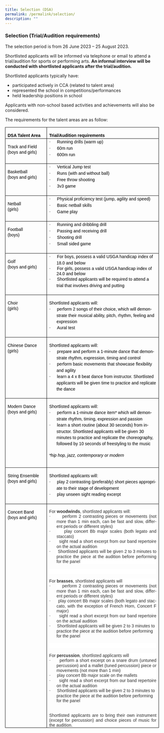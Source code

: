 ```yaml
---
title: Selection (DSA)
permalink: /permalink/selection/
description: ""
---
```

### **Selection (Trial/Audition requirements)**

The selection period is from 26 June 2023 – 25 August 2023. 

Shortlisted applicants will be informed via telephone or email to attend a trial/audition for sports or performing arts. **An informal interview will be conducted with shortlisted applicants after the trial/audition.** 

Shortlisted applicants typically have:  
* participated actively in CCA (related to talent area) 
* represented the school in competitions/performances
* held leadership positions in school 

Applicants with non-school based activities and achievements will also be considered.  

The requirements for the talent areas are as follow:

<table class="MsoTableGrid" border="1" cellspacing="0" cellpadding="0" style="border-collapse:collapse;border:none;mso-border-alt:solid windowtext .5pt;
 mso-yfti-tbllook:1184;mso-padding-alt:0in 5.4pt 0in 5.4pt"><tbody><tr style="mso-yfti-irow:0;mso-yfti-firstrow:yes"><td width="144" valign="top" style="width:100pt;border:solid windowtext 1.0pt;
  mso-border-alt:solid windowtext .5pt;padding:0in 5.4pt 0in 5.4pt"><p class="MsoNormal" style="margin-bottom:0in;margin-bottom:.0001pt;line-height:
  15.0pt"><b><span lang="EN-SG" style="font-size:10.5pt;font-family:&quot;Arial&quot;,sans-serif;
  mso-fareast-font-family:&quot;Times New Roman&quot;;color:black;mso-bidi-language:TA">DSA Talent Area</span></b></p></td><td width="457" valign="top" style="width:343.05pt;border:solid windowtext 1.0pt;
  border-left:none;mso-border-left-alt:solid windowtext .5pt;mso-border-alt:
  solid windowtext .5pt;padding:0in 5.4pt 0in 5.4pt"><p class="MsoNormal" style="margin-bottom:0in;margin-bottom:.0001pt;line-height:
  15.0pt"><b><span lang="EN-SG" style="font-size:10.5pt;font-family:&quot;Arial&quot;,sans-serif;
  mso-fareast-font-family:&quot;Times New Roman&quot;;color:black;mso-bidi-language:TA">Trial/Audition requirements <span style="mso-spacerun:yes">&nbsp;</span></span></b></p></td></tr><tr style="mso-yfti-irow:1;height:61.6pt"><td width="144" valign="top" style="width:107.75pt;border:solid windowtext 1.0pt;
  border-top:none;mso-border-top-alt:solid windowtext .5pt;mso-border-alt:solid windowtext .5pt;
  padding:0in 5.4pt 0in 5.4pt;height:61.6pt"><p class="MsoNormal" style="margin-bottom:0in;margin-bottom:.0001pt;line-height:
  15.0pt"><span lang="EN-SG" style="font-size:10.5pt;font-family:&quot;Arial&quot;,sans-serif;
  mso-fareast-font-family:&quot;Times New Roman&quot;;color:black;mso-bidi-language:TA">Track and Field</span></p><span lang="EN-SG" style="font-size:10.5pt;font-family:&quot;Arial&quot;,sans-serif;
  mso-fareast-font-family:&quot;Times New Roman&quot;;color:black;mso-bidi-language:TA">(boys and girls)</span><p></p></td><td width="457" valign="top" style="width:343.05pt;border-top:none;border-left:
  none;border-bottom:solid windowtext 1.0pt;border-right:solid windowtext 1.0pt;
  mso-border-top-alt:solid windowtext .5pt;mso-border-left-alt:solid windowtext .5pt;
  mso-border-alt:solid windowtext .5pt;padding:0in 5.4pt 0in 5.4pt;height:61.6pt"><p class="MsoListParagraphCxSpFirst" style="margin-top:0in;margin-right:0in;
  margin-bottom:0in;margin-left:.25in;margin-bottom:.0001pt;mso-add-space:auto;
  text-indent:-.25in;line-height:15.0pt;mso-list:l10 level1 lfo6"><span lang="EN-SG" style="font-size:10.5pt;font-family:Symbol;mso-fareast-font-family:
  Symbol;mso-bidi-font-family:Symbol;color:black;mso-bidi-language:TA"><span style="mso-list:Ignore">·<span style="font:7.0pt &quot;Times New Roman&quot;">&nbsp;&nbsp;&nbsp;&nbsp;&nbsp;&nbsp;&nbsp;&nbsp; </span></span></span><span lang="EN-SG" style="font-size:10.5pt;
  font-family:&quot;Arial&quot;,sans-serif;mso-fareast-font-family:&quot;Times New Roman&quot;;
  color:black;mso-bidi-language:TA">Running drills (warm up)</span></p><p class="MsoListParagraphCxSpMiddle" style="margin-top:0in;margin-right:0in;
  margin-bottom:0in;margin-left:.25in;margin-bottom:.0001pt;mso-add-space:auto;
  text-indent:-.25in;line-height:15.0pt;mso-list:l5 level1 lfo1"><span lang="EN-SG" style="font-size:10.5pt;font-family:Symbol;mso-fareast-font-family:
  Symbol;mso-bidi-font-family:Symbol;color:black;mso-bidi-language:TA"><span style="mso-list:Ignore">·<span style="font:7.0pt &quot;Times New Roman&quot;">&nbsp;&nbsp;&nbsp;&nbsp;&nbsp;&nbsp;&nbsp;&nbsp; </span></span></span><span lang="EN-SG" style="font-size:10.5pt;
  font-family:&quot;Arial&quot;,sans-serif;mso-fareast-font-family:&quot;Times New Roman&quot;;
  color:black;mso-bidi-language:TA">60m run</span></p><p class="MsoListParagraphCxSpLast" style="margin-top:0in;margin-right:0in;
  margin-bottom:0in;margin-left:.25in;margin-bottom:.0001pt;mso-add-space:auto;
  text-indent:-.25in;line-height:15.0pt;mso-list:l5 level1 lfo1"><span lang="EN-SG" style="font-size:10.5pt;font-family:Symbol;mso-fareast-font-family:
  Symbol;mso-bidi-font-family:Symbol;color:black;mso-bidi-language:TA"><span style="mso-list:Ignore">·<span style="font:7.0pt &quot;Times New Roman&quot;">&nbsp;&nbsp;&nbsp;&nbsp;&nbsp;&nbsp;&nbsp;&nbsp; </span></span></span><span lang="EN-SG" style="font-size:10.5pt;
  font-family:&quot;Arial&quot;,sans-serif;mso-fareast-font-family:&quot;Times New Roman&quot;;
  color:black;mso-bidi-language:TA">600m run</span></p></td></tr><tr style="mso-yfti-irow:2"><td width="144" valign="top" style="width:107.75pt;border:solid windowtext 1.0pt;
  border-top:none;mso-border-top-alt:solid windowtext .5pt;mso-border-alt:solid windowtext .5pt;
  padding:0in 5.4pt 0in 5.4pt"><p class="MsoNormal" style="margin-bottom:0in;margin-bottom:.0001pt;line-height:
  15.0pt"><span lang="EN-SG" style="font-size:10.5pt;font-family:&quot;Arial&quot;,sans-serif;
  mso-fareast-font-family:&quot;Times New Roman&quot;;color:black;mso-bidi-language:TA">Basketball</span></p><span lang="EN-SG" style="font-size:10.5pt;font-family:&quot;Arial&quot;,sans-serif;
  mso-fareast-font-family:&quot;Times New Roman&quot;;color:black;mso-bidi-language:TA">(boys and girls)<span style="mso-spacerun:yes">&nbsp;</span></span><p></p></td><td width="457" valign="top" style="width:343.05pt;border-top:none;border-left:
  none;border-bottom:solid windowtext 1.0pt;border-right:solid windowtext 1.0pt;
  mso-border-top-alt:solid windowtext .5pt;mso-border-left-alt:solid windowtext .5pt;
  mso-border-alt:solid windowtext .5pt;padding:0in 5.4pt 0in 5.4pt"><p class="MsoListParagraphCxSpFirst" style="margin-top:0in;margin-right:0in;
  margin-bottom:0in;margin-left:.25in;margin-bottom:.0001pt;mso-add-space:auto;
  text-indent:-.25in;line-height:15.0pt;mso-list:l3 level1 lfo2"><span lang="EN-SG" style="font-size:10.5pt;font-family:Symbol;mso-fareast-font-family:
  Symbol;mso-bidi-font-family:Symbol;color:black;mso-bidi-language:TA"><span style="mso-list:Ignore">·<span style="font:7.0pt &quot;Times New Roman&quot;">&nbsp;&nbsp;&nbsp;&nbsp;&nbsp;&nbsp;&nbsp;&nbsp; </span></span></span><span lang="EN-SG" style="font-size:10.5pt;
  font-family:&quot;Arial&quot;,sans-serif;mso-fareast-font-family:&quot;Times New Roman&quot;;
  color:black;mso-bidi-language:TA">Vertical Jump test</span></p><p class="MsoListParagraphCxSpMiddle" style="margin-top:0in;margin-right:0in;
  margin-bottom:0in;margin-left:.25in;margin-bottom:.0001pt;mso-add-space:auto;
  text-indent:-.25in;line-height:15.0pt;mso-list:l3 level1 lfo2"><span lang="EN-SG" style="font-size:10.5pt;font-family:Symbol;mso-fareast-font-family:
  Symbol;mso-bidi-font-family:Symbol;color:black;mso-bidi-language:TA"><span style="mso-list:Ignore">·<span style="font:7.0pt &quot;Times New Roman&quot;">&nbsp;&nbsp;&nbsp;&nbsp;&nbsp;&nbsp;&nbsp;&nbsp; </span></span></span><span lang="EN-SG" style="font-size:10.5pt;
  font-family:&quot;Arial&quot;,sans-serif;mso-fareast-font-family:&quot;Times New Roman&quot;;
  color:black;mso-bidi-language:TA">Runs (with and without ball)</span></p><p class="MsoListParagraphCxSpMiddle" style="margin-top:0in;margin-right:0in;
  margin-bottom:0in;margin-left:.25in;margin-bottom:.0001pt;mso-add-space:auto;
  text-indent:-.25in;line-height:15.0pt;mso-list:l3 level1 lfo2"><span lang="EN-SG" style="font-size:10.5pt;font-family:Symbol;mso-fareast-font-family:
  Symbol;mso-bidi-font-family:Symbol;color:black;mso-bidi-language:TA"><span style="mso-list:Ignore">·<span style="font:7.0pt &quot;Times New Roman&quot;">&nbsp;&nbsp;&nbsp;&nbsp;&nbsp;&nbsp;&nbsp;&nbsp; </span></span></span><span lang="EN-SG" style="font-size:10.5pt;
  font-family:&quot;Arial&quot;,sans-serif;mso-fareast-font-family:&quot;Times New Roman&quot;;
  color:black;mso-bidi-language:TA">Free throw shooting</span></p><p class="MsoListParagraphCxSpLast" style="margin-top:0in;margin-right:0in;
  margin-bottom:0in;margin-left:.25in;margin-bottom:.0001pt;mso-add-space:auto;
  text-indent:-.25in;line-height:15.0pt;mso-list:l3 level1 lfo2"><span lang="EN-SG" style="font-size:10.5pt;font-family:Symbol;mso-fareast-font-family:
  Symbol;mso-bidi-font-family:Symbol;color:black;mso-bidi-language:TA"><span style="mso-list:Ignore">·<span style="font:7.0pt &quot;Times New Roman&quot;">&nbsp;&nbsp;&nbsp;&nbsp;&nbsp;&nbsp;&nbsp;&nbsp; </span></span></span><span lang="EN-SG" style="font-size:10.5pt;
  font-family:&quot;Arial&quot;,sans-serif;mso-fareast-font-family:&quot;Times New Roman&quot;;
  color:black;mso-bidi-language:TA">3v3 game<br style="mso-special-character:
  line-break"><br style="mso-special-character:line-break"></span></p></td></tr><tr style="mso-yfti-irow:3"><td width="144" valign="top" style="width:107.75pt;border:solid windowtext 1.0pt;
  border-top:none;mso-border-top-alt:solid windowtext .5pt;mso-border-alt:solid windowtext .5pt;
  padding:0in 5.4pt 0in 5.4pt"><p class="MsoNormal" style="margin-bottom:0in;margin-bottom:.0001pt;line-height:
  15.0pt"><span lang="EN-SG" style="font-size:10.5pt;font-family:&quot;Arial&quot;,sans-serif;
  mso-fareast-font-family:&quot;Times New Roman&quot;;color:black;mso-bidi-language:TA">Netball</span></p><span lang="EN-SG" style="font-size:10.5pt;font-family:&quot;Arial&quot;,sans-serif;
  mso-fareast-font-family:&quot;Times New Roman&quot;;color:black;mso-bidi-language:TA">(girls)</span><p></p></td><td width="457" valign="top" style="width:343.05pt;border-top:none;border-left:
  none;border-bottom:solid windowtext 1.0pt;border-right:solid windowtext 1.0pt;
  mso-border-top-alt:solid windowtext .5pt;mso-border-left-alt:solid windowtext .5pt;
  mso-border-alt:solid windowtext .5pt;padding:0in 5.4pt 0in 5.4pt"><p class="MsoListParagraphCxSpFirst" style="margin-top:0in;margin-right:0in;
  margin-bottom:0in;margin-left:.25in;margin-bottom:.0001pt;mso-add-space:auto;
  text-indent:-.25in;line-height:15.0pt;mso-list:l1 level1 lfo3"><span lang="EN-SG" style="font-size:10.5pt;font-family:Symbol;mso-fareast-font-family:
  Symbol;mso-bidi-font-family:Symbol;color:black;mso-bidi-language:TA"><span style="mso-list:Ignore">·<span style="font:7.0pt &quot;Times New Roman&quot;">&nbsp;&nbsp;&nbsp;&nbsp;&nbsp;&nbsp;&nbsp;&nbsp; </span></span></span><span lang="EN-SG" style="font-size:10.5pt;
  font-family:&quot;Arial&quot;,sans-serif;mso-fareast-font-family:&quot;Times New Roman&quot;;
  color:black;mso-bidi-language:TA">Physical proficiency test (jump, agility and speed)</span></p><p class="MsoListParagraphCxSpMiddle" style="margin-top:0in;margin-right:0in;
  margin-bottom:0in;margin-left:.25in;margin-bottom:.0001pt;mso-add-space:auto;
  text-indent:-.25in;line-height:15.0pt;mso-list:l1 level1 lfo3"><span lang="EN-SG" style="font-size:10.5pt;font-family:Symbol;mso-fareast-font-family:
  Symbol;mso-bidi-font-family:Symbol;color:black;mso-bidi-language:TA"><span style="mso-list:Ignore">·<span style="font:7.0pt &quot;Times New Roman&quot;">&nbsp;&nbsp;&nbsp;&nbsp;&nbsp;&nbsp;&nbsp;&nbsp; </span></span></span><span lang="EN-SG" style="font-size:10.5pt;
  font-family:&quot;Arial&quot;,sans-serif;mso-fareast-font-family:&quot;Times New Roman&quot;;
  color:black;mso-bidi-language:TA">Basic netball skills</span></p><p class="MsoListParagraphCxSpLast" style="margin-top:0in;margin-right:0in;
  margin-bottom:0in;margin-left:.25in;margin-bottom:.0001pt;mso-add-space:auto;
  text-indent:-.25in;line-height:15.0pt;mso-list:l1 level1 lfo3"><span lang="EN-SG" style="font-size:10.5pt;font-family:Symbol;mso-fareast-font-family:
  Symbol;mso-bidi-font-family:Symbol;color:black;mso-bidi-language:TA"><span style="mso-list:Ignore">·<span style="font:7.0pt &quot;Times New Roman&quot;">&nbsp;&nbsp;&nbsp;&nbsp;&nbsp;&nbsp;&nbsp;&nbsp; </span></span></span><span lang="EN-SG" style="font-size:10.5pt;
  font-family:&quot;Arial&quot;,sans-serif;mso-fareast-font-family:&quot;Times New Roman&quot;;
  color:black;mso-bidi-language:TA">Game play<span style="mso-spacerun:yes">&nbsp;</span><br style="mso-special-character:line-break"><br style="mso-special-character:line-break"></span></p></td></tr><tr style="mso-yfti-irow:4"><td width="144" valign="top" style="width:107.75pt;border:solid windowtext 1.0pt;
  border-top:none;mso-border-top-alt:solid windowtext .5pt;mso-border-alt:solid windowtext .5pt;
  padding:0in 5.4pt 0in 5.4pt"><p class="MsoNormal" style="margin-bottom:0in;margin-bottom:.0001pt;line-height:
  15.0pt"><span lang="EN-SG" style="font-size:10.5pt;font-family:&quot;Arial&quot;,sans-serif;
  mso-fareast-font-family:&quot;Times New Roman&quot;;color:black;mso-bidi-language:TA">Football</span></p><span lang="EN-SG" style="font-size:10.5pt;font-family:&quot;Arial&quot;,sans-serif;
  mso-fareast-font-family:&quot;Times New Roman&quot;;color:black;mso-bidi-language:TA">(boys)</span><p></p></td><td width="457" valign="top" style="width:343.05pt;border-top:none;border-left:
  none;border-bottom:solid windowtext 1.0pt;border-right:solid windowtext 1.0pt;
  mso-border-top-alt:solid windowtext .5pt;mso-border-left-alt:solid windowtext .5pt;
  mso-border-alt:solid windowtext .5pt;padding:0in 5.4pt 0in 5.4pt"><p class="MsoListParagraphCxSpFirst" style="margin-top:0in;margin-right:0in;
  margin-bottom:0in;margin-left:.25in;margin-bottom:.0001pt;mso-add-space:auto;
  text-indent:-.25in;line-height:15.0pt;mso-list:l9 level1 lfo4"><span lang="EN-SG" style="font-size:10.5pt;font-family:Symbol;mso-fareast-font-family:
  Symbol;mso-bidi-font-family:Symbol;color:black;mso-bidi-language:TA"><span style="mso-list:Ignore">·<span style="font:7.0pt &quot;Times New Roman&quot;">&nbsp;&nbsp;&nbsp;&nbsp;&nbsp;&nbsp;&nbsp;&nbsp; </span></span></span><span lang="EN-SG" style="font-size:10.5pt;
  font-family:&quot;Arial&quot;,sans-serif;mso-fareast-font-family:&quot;Times New Roman&quot;;
  color:black;mso-bidi-language:TA">Running and dribbling drill</span></p><p class="MsoListParagraphCxSpMiddle" style="margin-top:0in;margin-right:0in;
  margin-bottom:0in;margin-left:.25in;margin-bottom:.0001pt;mso-add-space:auto;
  text-indent:-.25in;line-height:15.0pt;mso-list:l9 level1 lfo4"><span lang="EN-SG" style="font-size:10.5pt;font-family:Symbol;mso-fareast-font-family:
  Symbol;mso-bidi-font-family:Symbol;color:black;mso-bidi-language:TA"><span style="mso-list:Ignore">·<span style="font:7.0pt &quot;Times New Roman&quot;">&nbsp;&nbsp;&nbsp;&nbsp;&nbsp;&nbsp;&nbsp;&nbsp; </span></span></span><span lang="EN-SG" style="font-size:10.5pt;
  font-family:&quot;Arial&quot;,sans-serif;mso-fareast-font-family:&quot;Times New Roman&quot;;
  color:black;mso-bidi-language:TA">Passing and receiving drill</span></p><p class="MsoListParagraphCxSpMiddle" style="margin-top:0in;margin-right:0in;
  margin-bottom:0in;margin-left:.25in;margin-bottom:.0001pt;mso-add-space:auto;
  text-indent:-.25in;line-height:15.0pt;mso-list:l9 level1 lfo4"><span lang="EN-SG" style="font-size:10.5pt;font-family:Symbol;mso-fareast-font-family:
  Symbol;mso-bidi-font-family:Symbol;color:black;mso-bidi-language:TA"><span style="mso-list:Ignore">·<span style="font:7.0pt &quot;Times New Roman&quot;">&nbsp;&nbsp;&nbsp;&nbsp;&nbsp;&nbsp;&nbsp;&nbsp; </span></span></span><span lang="EN-SG" style="font-size:10.5pt;
  font-family:&quot;Arial&quot;,sans-serif;mso-fareast-font-family:&quot;Times New Roman&quot;;
  color:black;mso-bidi-language:TA">Shooting drill</span></p><p class="MsoListParagraphCxSpLast" style="margin-top:0in;margin-right:0in;
  margin-bottom:0in;margin-left:.25in;margin-bottom:.0001pt;mso-add-space:auto;
  text-indent:-.25in;line-height:15.0pt;mso-list:l9 level1 lfo4"><span lang="EN-SG" style="font-size:10.5pt;font-family:Symbol;mso-fareast-font-family:
  Symbol;mso-bidi-font-family:Symbol;color:black;mso-bidi-language:TA"><span style="mso-list:Ignore">·<span style="font:7.0pt &quot;Times New Roman&quot;">&nbsp;&nbsp;&nbsp;&nbsp;&nbsp;&nbsp;&nbsp;&nbsp; </span></span></span><span lang="EN-SG" style="font-size:10.5pt;
  font-family:&quot;Arial&quot;,sans-serif;mso-fareast-font-family:&quot;Times New Roman&quot;;
  color:black;mso-bidi-language:TA">Small sided game<br style="mso-special-character:
  line-break"><br style="mso-special-character:line-break"></span></p></td></tr><tr style="mso-yfti-irow:5"><td width="144" valign="top" style="width:107.75pt;border:solid windowtext 1.0pt;
  border-top:none;mso-border-top-alt:solid windowtext .5pt;mso-border-alt:solid windowtext .5pt;
  padding:0in 5.4pt 0in 5.4pt"><p class="MsoNormal" style="margin-bottom:0in;margin-bottom:.0001pt;line-height:
  15.0pt"><span lang="EN-SG" style="font-size:10.5pt;font-family:&quot;Arial&quot;,sans-serif;
  mso-fareast-font-family:&quot;Times New Roman&quot;;color:black;mso-bidi-language:TA">Golf</span></p><span lang="EN-SG" style="font-size:10.5pt;font-family:&quot;Arial&quot;,sans-serif;
  mso-fareast-font-family:&quot;Times New Roman&quot;;color:black;mso-bidi-language:TA">(boys and girls)</span><p></p><p class="MsoNormal" style="margin-bottom:0in;margin-bottom:.0001pt;line-height:
  15.0pt"><span lang="EN-SG" style="font-size:10.5pt;font-family:&quot;Arial&quot;,sans-serif;
  mso-fareast-font-family:&quot;Times New Roman&quot;;color:black;mso-bidi-language:TA">&nbsp;</span></p></td><td width="457" valign="top" style="width:343.05pt;border-top:none;border-left:
  none;border-bottom:solid windowtext 1.0pt;border-right:solid windowtext 1.0pt;
  mso-border-top-alt:solid windowtext .5pt;mso-border-left-alt:solid windowtext .5pt;
  mso-border-alt:solid windowtext .5pt;padding:0in 5.4pt 0in 5.4pt"><p class="MsoListParagraphCxSpFirst" style="margin-top:0in;margin-right:0in;
  margin-bottom:0in;margin-left:.25in;margin-bottom:.0001pt;mso-add-space:auto;
  text-indent:-.25in;line-height:15.0pt;mso-list:l9 level1 lfo4"><span lang="EN-SG" style="font-size:10.5pt;font-family:Symbol;mso-fareast-font-family:
  Symbol;mso-bidi-font-family:Symbol;color:black;mso-bidi-language:TA"><span style="mso-list:Ignore">·<span style="font:7.0pt &quot;Times New Roman&quot;">&nbsp;&nbsp;&nbsp;&nbsp;&nbsp;&nbsp;&nbsp;&nbsp; </span></span></span><span lang="EN-SG" style="font-size:10.5pt;
  font-family:&quot;Arial&quot;,sans-serif;mso-fareast-font-family:&quot;Times New Roman&quot;;
  color:black;mso-bidi-language:TA">For boys, possess a valid USGA handicap index of 18.0 and below</span></p><p class="MsoListParagraphCxSpMiddle" style="margin-top:0in;margin-right:0in;
  margin-bottom:0in;margin-left:.25in;margin-bottom:.0001pt;mso-add-space:auto;
  text-indent:-.25in;line-height:normal;mso-list:l9 level1 lfo4"><span lang="EN-SG" style="font-size:10.5pt;font-family:Symbol;mso-fareast-font-family:
  Symbol;mso-bidi-font-family:Symbol;color:black;mso-bidi-language:TA"><span style="mso-list:Ignore">·<span style="font:7.0pt &quot;Times New Roman&quot;">&nbsp;&nbsp;&nbsp;&nbsp;&nbsp;&nbsp;&nbsp;&nbsp; </span></span></span><span lang="EN-SG" style="font-size:10.5pt;
  font-family:&quot;Arial&quot;,sans-serif;mso-fareast-font-family:&quot;Times New Roman&quot;;
  color:black;mso-bidi-language:TA">For girls, possess a valid USGA handicap index of 24.0 and below</span></p><p class="MsoListParagraphCxSpLast" style="margin-top:0in;margin-right:0in;
  margin-bottom:0in;margin-left:.25in;margin-bottom:.0001pt;mso-add-space:auto;
  text-indent:-.25in;line-height:15.0pt;mso-list:l9 level1 lfo4"><span lang="EN-SG" style="font-size:10.5pt;font-family:Symbol;mso-fareast-font-family:
  Symbol;mso-bidi-font-family:Symbol;color:black;mso-bidi-language:TA"><span style="mso-list:Ignore">·<span style="font:7.0pt &quot;Times New Roman&quot;">&nbsp;&nbsp;&nbsp;&nbsp;&nbsp;&nbsp;&nbsp;&nbsp; </span></span></span><span lang="EN-SG" style="font-size:10.5pt;
  font-family:&quot;Arial&quot;,sans-serif;mso-fareast-font-family:&quot;Times New Roman&quot;;
  color:black;mso-bidi-language:TA">Shortlisted applicants will be required to attend a trial that involves driving and putting<span style="mso-spacerun:yes">&nbsp;</span><br><span style="mso-spacerun:yes">&nbsp;</span></span></p></td></tr><tr style="mso-yfti-irow:6"><td width="144" valign="top" style="width:107.75pt;border:solid windowtext 1.0pt;
  border-top:none;mso-border-top-alt:solid windowtext .5pt;mso-border-alt:solid windowtext .5pt;
  padding:0in 5.4pt 0in 5.4pt"><p class="MsoNormal" style="margin-bottom:0in;margin-bottom:.0001pt;line-height:
  15.0pt"><span lang="EN-SG" style="font-size:10.5pt;font-family:&quot;Arial&quot;,sans-serif;
  mso-fareast-font-family:&quot;Times New Roman&quot;;color:black;mso-bidi-language:TA">Choir</span></p><span lang="EN-SG" style="font-size:10.5pt;font-family:&quot;Arial&quot;,sans-serif;
  mso-fareast-font-family:&quot;Times New Roman&quot;;color:black;mso-bidi-language:TA">(girls)</span><p></p></td><td width="457" valign="top" style="width:343.05pt;border-top:none;border-left:
  none;border-bottom:solid windowtext 1.0pt;border-right:solid windowtext 1.0pt;
  mso-border-top-alt:solid windowtext .5pt;mso-border-left-alt:solid windowtext .5pt;
  mso-border-alt:solid windowtext .5pt;padding:0in 5.4pt 0in 5.4pt"><p class="MsoNormal" style="margin-bottom:0in;margin-bottom:.0001pt;line-height:
  15.0pt"><span lang="EN-SG" style="font-size:10.5pt;font-family:&quot;Arial&quot;,sans-serif;
  mso-fareast-font-family:&quot;Times New Roman&quot;;color:black;mso-bidi-language:TA">Shortlisted applicants will:</span></p><p class="MsoListParagraphCxSpFirst" style="margin-top:0in;margin-right:0in;
  margin-bottom:0in;margin-left:.25in;margin-bottom:.0001pt;mso-add-space:auto;
  text-indent:-.25in;line-height:15.0pt;mso-list:l2 level1 lfo5"><span lang="EN-SG" style="font-size:10.5pt;font-family:Symbol;mso-fareast-font-family:
  Symbol;mso-bidi-font-family:Symbol;color:black;mso-bidi-language:TA"><span style="mso-list:Ignore">·<span style="font:7.0pt &quot;Times New Roman&quot;">&nbsp;&nbsp;&nbsp;&nbsp;&nbsp;&nbsp;&nbsp;&nbsp; </span></span></span><span lang="EN-SG" style="font-size:10.5pt;
  font-family:&quot;Arial&quot;,sans-serif;mso-fareast-font-family:&quot;Times New Roman&quot;;
  color:black;mso-bidi-language:TA">perform 2 songs of their choice, which will demonstrate their musical ability, pitch, rhythm, feeling and expression</span></p><p class="MsoListParagraphCxSpLast" style="margin-top:0in;margin-right:0in;
  margin-bottom:0in;margin-left:.25in;margin-bottom:.0001pt;mso-add-space:auto;
  text-indent:-.25in;line-height:15.0pt;mso-list:l2 level1 lfo5"><span lang="EN-SG" style="font-size:10.5pt;font-family:Symbol;mso-fareast-font-family:
  Symbol;mso-bidi-font-family:Symbol;color:black;mso-bidi-language:TA"><span style="mso-list:Ignore">·<span style="font:7.0pt &quot;Times New Roman&quot;">&nbsp;&nbsp;&nbsp;&nbsp;&nbsp;&nbsp;&nbsp;&nbsp; </span></span></span><span lang="EN-SG" style="font-size:10.5pt;
  font-family:&quot;Arial&quot;,sans-serif;mso-fareast-font-family:&quot;Times New Roman&quot;;
  color:black;mso-bidi-language:TA">Aural test<br style="mso-special-character:
  line-break"><br style="mso-special-character:line-break"></span></p></td></tr><tr style="mso-yfti-irow:7"><td width="144" valign="top" style="width:107.75pt;border:solid windowtext 1.0pt;
  border-top:none;mso-border-top-alt:solid windowtext .5pt;mso-border-alt:solid windowtext .5pt;
  padding:0in 5.4pt 0in 5.4pt"><p class="MsoNormal" style="margin-bottom:0in;margin-bottom:.0001pt;line-height:
  15.0pt"><span lang="EN-SG" style="font-size:10.5pt;font-family:&quot;Arial&quot;,sans-serif;
  mso-fareast-font-family:&quot;Times New Roman&quot;;color:black;mso-bidi-language:TA">Chinese Dance</span></p><span lang="EN-SG" style="font-size:10.5pt;font-family:&quot;Arial&quot;,sans-serif;
  mso-fareast-font-family:&quot;Times New Roman&quot;;color:black;mso-bidi-language:TA">(girls)</span><p></p></td><td width="457" valign="top" style="width:343.05pt;border-top:none;border-left:
  none;border-bottom:solid windowtext 1.0pt;border-right:solid windowtext 1.0pt;
  mso-border-top-alt:solid windowtext .5pt;mso-border-left-alt:solid windowtext .5pt;
  mso-border-alt:solid windowtext .5pt;padding:0in 5.4pt 0in 5.4pt"><p class="MsoNormal" style="margin-bottom:0in;margin-bottom:.0001pt;line-height:
  15.0pt"><span lang="EN-SG" style="font-size:10.5pt;font-family:&quot;Arial&quot;,sans-serif;
  mso-fareast-font-family:&quot;Times New Roman&quot;;color:black;mso-bidi-language:TA">Shortlisted applicants will:</span></p><p class="MsoListParagraphCxSpFirst" style="margin-top:0in;margin-right:0in;
  margin-bottom:0in;margin-left:.25in;margin-bottom:.0001pt;mso-add-space:auto;
  text-indent:-.25in;line-height:15.0pt;mso-list:l6 level1 lfo8"><span lang="EN-SG" style="font-size:10.5pt;font-family:Symbol;mso-fareast-font-family:
  Symbol;mso-bidi-font-family:Symbol;color:black;mso-bidi-language:TA"><span style="mso-list:Ignore">·<span style="font:7.0pt &quot;Times New Roman&quot;">&nbsp;&nbsp;&nbsp;&nbsp;&nbsp;&nbsp;&nbsp;&nbsp; </span></span></span><span lang="EN-SG" style="font-size:10.5pt;
  font-family:&quot;Arial&quot;,sans-serif;mso-fareast-font-family:&quot;Times New Roman&quot;;
  color:black;mso-bidi-language:TA">prepare and perform a 1-minute dance that demonstrate rhythm, expression, timing and control</span></p><p class="MsoListParagraphCxSpMiddle" style="margin-top:0in;margin-right:0in;
  margin-bottom:0in;margin-left:.25in;margin-bottom:.0001pt;mso-add-space:auto;
  text-indent:-.25in;line-height:15.0pt;mso-list:l0 level1 lfo7"><span lang="EN-SG" style="font-size:10.5pt;font-family:Symbol;mso-fareast-font-family:
  Symbol;mso-bidi-font-family:Symbol;color:black;mso-bidi-language:TA"><span style="mso-list:Ignore">·<span style="font:7.0pt &quot;Times New Roman&quot;">&nbsp;&nbsp;&nbsp;&nbsp;&nbsp;&nbsp;&nbsp;&nbsp; </span></span></span><span lang="EN-SG" style="font-size:10.5pt;
  font-family:&quot;Arial&quot;,sans-serif;mso-fareast-font-family:&quot;Times New Roman&quot;;
  color:black;mso-bidi-language:TA">perform basic movements that showcase flexibility and agility</span></p><p class="MsoListParagraphCxSpLast" style="margin-top:0in;margin-right:0in;
  margin-bottom:0in;margin-left:.25in;margin-bottom:.0001pt;mso-add-space:auto;
  text-indent:-.25in;line-height:15.0pt;mso-list:l0 level1 lfo7"><span lang="EN-SG" style="font-size:10.5pt;font-family:Symbol;mso-fareast-font-family:
  Symbol;mso-bidi-font-family:Symbol;color:black;mso-bidi-language:TA"><span style="mso-list:Ignore">·<span style="font:7.0pt &quot;Times New Roman&quot;">&nbsp;&nbsp;&nbsp;&nbsp;&nbsp;&nbsp;&nbsp;&nbsp; </span></span></span><span lang="EN-SG" style="font-size:10.5pt;
  font-family:&quot;Arial&quot;,sans-serif;mso-fareast-font-family:&quot;Times New Roman&quot;;
  color:black;mso-bidi-language:TA">learn a 4 x 8 beat dance from instructor. Shortlisted applicants will be given time to practice and replicate the dance <span style="mso-spacerun:yes">&nbsp;</span><br style="mso-special-character:line-break"><br style="mso-special-character:line-break"></span></p></td></tr><tr style="mso-yfti-irow:8"><td width="144" valign="top" style="width:107.75pt;border:solid windowtext 1.0pt;
  border-top:none;mso-border-top-alt:solid windowtext .5pt;mso-border-alt:solid windowtext .5pt;
  padding:0in 5.4pt 0in 5.4pt"><p class="MsoNormal" style="margin-bottom:0in;margin-bottom:.0001pt;line-height:
  15.0pt"><span lang="EN-SG" style="font-size:10.5pt;font-family:&quot;Arial&quot;,sans-serif;
  mso-fareast-font-family:&quot;Times New Roman&quot;;color:black;mso-bidi-language:TA">Modern Dance</span></p><span lang="EN-SG" style="font-size:10.5pt;font-family:&quot;Arial&quot;,sans-serif;
  mso-fareast-font-family:&quot;Times New Roman&quot;;color:black;mso-bidi-language:TA">(boys and girls)</span><p></p></td><td width="457" valign="top" style="width:343.05pt;border-top:none;border-left:
  none;border-bottom:solid windowtext 1.0pt;border-right:solid windowtext 1.0pt;
  mso-border-top-alt:solid windowtext .5pt;mso-border-left-alt:solid windowtext .5pt;
  mso-border-alt:solid windowtext .5pt;padding:0in 5.4pt 0in 5.4pt"><p class="MsoNormal" style="margin-bottom:0in;margin-bottom:.0001pt;line-height:
  15.0pt"><span lang="EN-SG" style="font-size:10.5pt;font-family:&quot;Arial&quot;,sans-serif;
  mso-fareast-font-family:&quot;Times New Roman&quot;;color:black;mso-bidi-language:TA">Shortlisted applicants will:</span></p><p class="MsoListParagraphCxSpFirst" style="margin-top:0in;margin-right:0in;
  margin-bottom:0in;margin-left:.25in;margin-bottom:.0001pt;mso-add-space:auto;
  text-indent:-.25in;line-height:15.0pt;mso-list:l12 level1 lfo9"><span lang="EN-SG" style="font-size:10.5pt;font-family:Symbol;mso-fareast-font-family:
  Symbol;mso-bidi-font-family:Symbol;color:black;mso-bidi-language:TA"><span style="mso-list:Ignore">·<span style="font:7.0pt &quot;Times New Roman&quot;">&nbsp;&nbsp;&nbsp;&nbsp;&nbsp;&nbsp;&nbsp;&nbsp; </span></span></span><span lang="EN-SG" style="font-size:10.5pt;
  font-family:&quot;Arial&quot;,sans-serif;mso-fareast-font-family:&quot;Times New Roman&quot;;
  color:black;mso-bidi-language:TA">perform a 1-minute dance item* which will demonstrate rhythm, timing, expression and passion</span></p><p class="MsoListParagraphCxSpLast" style="margin-top:0in;margin-right:0in;
  margin-bottom:0in;margin-left:.25in;margin-bottom:.0001pt;mso-add-space:auto;
  text-indent:-.25in;line-height:15.0pt;mso-list:l12 level1 lfo9"><span lang="EN-SG" style="font-size:10.5pt;font-family:Symbol;mso-fareast-font-family:
  Symbol;mso-bidi-font-family:Symbol;color:black;mso-bidi-language:TA"><span style="mso-list:Ignore">·<span style="font:7.0pt &quot;Times New Roman&quot;">&nbsp;&nbsp;&nbsp;&nbsp;&nbsp;&nbsp;&nbsp;&nbsp; </span></span></span><span lang="EN-SG" style="font-size:10.5pt;
  font-family:&quot;Arial&quot;,sans-serif;mso-fareast-font-family:&quot;Times New Roman&quot;;
  color:black;mso-bidi-language:TA">learn a short routine (about 30 seconds) from instructor. Shortlisted applicants will be given 30 minutes to practice and replicate the choreography, followed by 10 seconds of freestyling to the music<br style="mso-special-character:line-break"><br style="mso-special-character:line-break"></span></p><i><span lang="EN-SG" style="font-size:10.5pt;font-family:&quot;Arial&quot;,sans-serif;
  mso-fareast-font-family:&quot;Times New Roman&quot;;color:black;mso-bidi-language:TA">*hip hop, jazz, contemporary or modern<br style="mso-special-character:line-break"><br style="mso-special-character:line-break"></span></i><p></p></td></tr><tr style="mso-yfti-irow:9"><td width="144" valign="top" style="width:107.75pt;border:solid windowtext 1.0pt;
  border-top:none;mso-border-top-alt:solid windowtext .5pt;mso-border-alt:solid windowtext .5pt;
  padding:0in 5.4pt 0in 5.4pt"><p class="MsoNormal" style="margin-bottom:0in;margin-bottom:.0001pt;line-height:
  15.0pt"><span lang="EN-SG" style="font-size:10.5pt;font-family:&quot;Arial&quot;,sans-serif;
  mso-fareast-font-family:&quot;Times New Roman&quot;;color:black;mso-bidi-language:TA">String Ensemble</span></p><span lang="EN-SG" style="font-size:10.5pt;font-family:&quot;Arial&quot;,sans-serif;
  mso-fareast-font-family:&quot;Times New Roman&quot;;color:black;mso-bidi-language:TA">(boys and girls)</span><p></p></td><td width="457" valign="top" style="width:343.05pt;border-top:none;border-left:
  none;border-bottom:solid windowtext 1.0pt;border-right:solid windowtext 1.0pt;
  mso-border-top-alt:solid windowtext .5pt;mso-border-left-alt:solid windowtext .5pt;
  mso-border-alt:solid windowtext .5pt;padding:0in 5.4pt 0in 5.4pt"><p class="MsoNormal" style="margin-bottom:0in;margin-bottom:.0001pt;line-height:
  15.0pt"><span lang="EN-SG" style="font-size:10.5pt;font-family:&quot;Arial&quot;,sans-serif;
  mso-fareast-font-family:&quot;Times New Roman&quot;;color:black;mso-bidi-language:TA">Shortlisted applicants will:</span></p><p class="MsoListParagraphCxSpFirst" style="margin-top:0in;margin-right:0in;
  margin-bottom:0in;margin-left:.25in;margin-bottom:.0001pt;mso-add-space:auto;
  text-indent:-.25in;line-height:15.0pt;mso-list:l8 level1 lfo10"><span lang="EN-SG" style="font-size:10.5pt;font-family:Symbol;mso-fareast-font-family:
  Symbol;mso-bidi-font-family:Symbol;color:black;mso-bidi-language:TA"><span style="mso-list:Ignore">·<span style="font:7.0pt &quot;Times New Roman&quot;">&nbsp;&nbsp;&nbsp;&nbsp;&nbsp;&nbsp;&nbsp;&nbsp; </span></span></span><span lang="EN-SG" style="font-size:10.5pt;
  font-family:&quot;Arial&quot;,sans-serif;mso-fareast-font-family:&quot;Times New Roman&quot;;
  color:black;mso-bidi-language:TA">play 2 contrasting (preferably) short pieces appropriate to their stage of development</span></p><p class="MsoListParagraphCxSpLast" style="margin-top:0in;margin-right:0in;
  margin-bottom:0in;margin-left:.25in;margin-bottom:.0001pt;mso-add-space:auto;
  text-indent:-.25in;line-height:15.0pt;mso-list:l8 level1 lfo10"><span lang="EN-SG" style="font-size:10.5pt;font-family:Symbol;mso-fareast-font-family:
  Symbol;mso-bidi-font-family:Symbol;color:black;mso-bidi-language:TA"><span style="mso-list:Ignore">·<span style="font:7.0pt &quot;Times New Roman&quot;">&nbsp;&nbsp;&nbsp;&nbsp;&nbsp;&nbsp;&nbsp;&nbsp; </span></span></span><span lang="EN-SG" style="font-size:10.5pt;
  font-family:&quot;Arial&quot;,sans-serif;mso-fareast-font-family:&quot;Times New Roman&quot;;
  color:black;mso-bidi-language:TA">play unseen sight reading excerpt<br style="mso-special-character:line-break"><br style="mso-special-character:line-break"></span></p></td></tr><tr style="mso-yfti-irow:10;mso-yfti-lastrow:yes"><td width="144" valign="top" style="width:107.75pt;border:solid windowtext 1.0pt;
  border-top:none;mso-border-top-alt:solid windowtext .5pt;mso-border-alt:solid windowtext .5pt;
  padding:0in 5.4pt 0in 5.4pt"><p class="MsoNormal" style="margin-bottom:0in;margin-bottom:.0001pt;line-height:
  15.0pt"><span lang="EN-SG" style="font-size:10.5pt;font-family:&quot;Arial&quot;,sans-serif;
  mso-fareast-font-family:&quot;Times New Roman&quot;;color:black;mso-bidi-language:TA">Concert Band</span></p><span lang="EN-SG" style="font-size:10.5pt;font-family:&quot;Arial&quot;,sans-serif;
  mso-fareast-font-family:&quot;Times New Roman&quot;;color:black;mso-bidi-language:TA">(boys and girls)</span><p></p></td><td width="457" valign="top" style="width:343.05pt;border-top:none;border-left:
  none;border-bottom:solid windowtext 1.0pt;border-right:solid windowtext 1.0pt;
  mso-border-top-alt:solid windowtext .5pt;mso-border-left-alt:solid windowtext .5pt;
  mso-border-alt:solid windowtext .5pt;padding:0in 5.4pt 0in 5.4pt"><p class="MsoNormal" style="margin-bottom:0in;margin-bottom:.0001pt;text-align:
  justify;text-justify:inter-ideograph;line-height:normal;background:white"><span lang="EN-SG" style="font-size:10.5pt;font-family:&quot;Arial&quot;,sans-serif;mso-fareast-font-family:
  &quot;Times New Roman&quot;;color:#2E2E2E;mso-bidi-language:TA">For <b>woodwinds</b>,<b> </b>shortlisted applicants will: <span style="mso-spacerun:yes">&nbsp;</span></span></p><p class="MsoListParagraphCxSpFirst" style="margin-top:0in;margin-right:0in;
  margin-bottom:0in;margin-left:.25in;margin-bottom:.0001pt;mso-add-space:auto;
  text-align:justify;text-justify:inter-ideograph;text-indent:-.25in;
  line-height:normal;mso-list:l11 level1 lfo11;background:white"><span lang="EN-SG" style="font-size:10.5pt;font-family:Symbol;mso-fareast-font-family:
  Symbol;mso-bidi-font-family:Symbol;color:#2E2E2E;mso-bidi-language:TA;
  mso-bidi-font-weight:bold"><span style="mso-list:Ignore">·<span style="font:7.0pt &quot;Times New Roman&quot;">&nbsp;&nbsp;&nbsp;&nbsp;&nbsp;&nbsp;&nbsp;&nbsp; </span></span></span><span lang="EN-SG" style="font-size:10.5pt;
  font-family:&quot;Arial&quot;,sans-serif;mso-fareast-font-family:&quot;Times New Roman&quot;;
  color:#2E2E2E;mso-bidi-language:TA">perform 2 contrasting pieces or movements (not more than 1 min each, can be fast and slow, different periods or different styles)<b><u></u></b></span></p><p class="MsoListParagraphCxSpMiddle" style="margin-top:0in;margin-right:0in;
  margin-bottom:0in;margin-left:.25in;margin-bottom:.0001pt;mso-add-space:auto;
  text-align:justify;text-justify:inter-ideograph;text-indent:-.25in;
  line-height:normal;mso-list:l11 level1 lfo11;background:white"><span lang="EN-SG" style="font-size:10.5pt;font-family:Symbol;mso-fareast-font-family:
  Symbol;mso-bidi-font-family:Symbol;color:#2E2E2E;mso-bidi-language:TA;
  mso-bidi-font-weight:bold"><span style="mso-list:Ignore">·<span style="font:7.0pt &quot;Times New Roman&quot;">&nbsp;&nbsp;&nbsp;&nbsp;&nbsp;&nbsp;&nbsp;&nbsp; </span></span></span><span lang="EN-SG" style="font-size:10.5pt;
  font-family:&quot;Arial&quot;,sans-serif;mso-fareast-font-family:&quot;Times New Roman&quot;;
  color:#2E2E2E;mso-bidi-language:TA">play concert Bb major scales (both legato and staccato)<b><u></u></b></span></p><p class="MsoListParagraphCxSpMiddle" style="margin-top:0in;margin-right:0in;
  margin-bottom:0in;margin-left:.25in;margin-bottom:.0001pt;mso-add-space:auto;
  text-align:justify;text-justify:inter-ideograph;text-indent:-.25in;
  line-height:normal;mso-list:l11 level1 lfo11;background:white"><span lang="EN-SG" style="font-size:10.5pt;font-family:Symbol;mso-fareast-font-family:
  Symbol;mso-bidi-font-family:Symbol;color:#2E2E2E;mso-bidi-language:TA;
  mso-bidi-font-weight:bold"><span style="mso-list:Ignore">·<span style="font:7.0pt &quot;Times New Roman&quot;">&nbsp;&nbsp;&nbsp;&nbsp;&nbsp;&nbsp;&nbsp;&nbsp; </span></span></span><span lang="EN-SG" style="font-size:10.5pt;
  font-family:&quot;Arial&quot;,sans-serif;mso-fareast-font-family:&quot;Times New Roman&quot;;
  color:#2E2E2E;mso-bidi-language:TA">sight read a short excerpt from our band repertoire on the actual audition<b><u></u></b></span></p><p class="MsoListParagraphCxSpLast" style="margin-top:0in;margin-right:0in;
  margin-bottom:0in;margin-left:.25in;margin-bottom:.0001pt;mso-add-space:auto;
  text-align:justify;text-justify:inter-ideograph;text-indent:-.25in;
  line-height:normal;mso-list:l11 level1 lfo11;background:white"><span lang="EN-SG" style="font-size:10.5pt;font-family:Symbol;mso-fareast-font-family:
  Symbol;mso-bidi-font-family:Symbol;color:#2E2E2E;mso-bidi-language:TA;
  mso-bidi-font-weight:bold"><span style="mso-list:Ignore">·<span style="font:7.0pt &quot;Times New Roman&quot;">&nbsp;&nbsp;&nbsp;&nbsp;&nbsp;&nbsp;&nbsp;&nbsp; </span></span></span><span lang="EN-SG" style="font-size:10.5pt;
  font-family:&quot;Arial&quot;,sans-serif;mso-fareast-font-family:&quot;Times New Roman&quot;;
  color:#2E2E2E;mso-bidi-language:TA">Shortlisted applicants will be given 2 to 3 minutes to practice the piece at the audition before performing for the panel<b><u></u></b></span></p><p class="MsoNormal" style="margin-bottom:0in;margin-bottom:.0001pt;text-align:
  justify;text-justify:inter-ideograph;line-height:normal;background:white"><span lang="EN-SG" style="font-size:10.5pt;font-family:&quot;Arial&quot;,sans-serif;mso-fareast-font-family:
  &quot;Times New Roman&quot;;color:#2E2E2E;mso-bidi-language:TA">&nbsp;</span></p><p class="MsoNormal" style="margin-bottom:0in;margin-bottom:.0001pt;text-align:
  justify;text-justify:inter-ideograph;line-height:normal;background:white"><span lang="EN-SG" style="font-size:10.5pt;font-family:&quot;Arial&quot;,sans-serif;mso-fareast-font-family:
  &quot;Times New Roman&quot;;color:#2E2E2E;mso-bidi-language:TA">For <b>brasses</b>, shortlisted applicants will</span></p><p class="MsoListParagraphCxSpFirst" style="margin-top:0in;margin-right:0in;
  margin-bottom:0in;margin-left:.25in;margin-bottom:.0001pt;mso-add-space:auto;
  text-align:justify;text-justify:inter-ideograph;text-indent:-.25in;
  line-height:normal;mso-list:l7 level1 lfo12;background:white"><span lang="EN-SG" style="font-size:10.5pt;font-family:Symbol;mso-fareast-font-family:
  Symbol;mso-bidi-font-family:Symbol;color:#2E2E2E;mso-bidi-language:TA"><span style="mso-list:Ignore">·<span style="font:7.0pt &quot;Times New Roman&quot;">&nbsp;&nbsp;&nbsp;&nbsp;&nbsp;&nbsp;&nbsp;&nbsp; </span></span></span><span lang="EN-SG" style="font-size:10.5pt;
  font-family:&quot;Arial&quot;,sans-serif;mso-fareast-font-family:&quot;Times New Roman&quot;;
  color:#2E2E2E;mso-bidi-language:TA">perform 2 contrasting pieces or movements (not more than 1 min each, can be fast and slow, different periods or different styles)</span></p><p class="MsoListParagraphCxSpMiddle" style="margin-top:0in;margin-right:0in;
  margin-bottom:0in;margin-left:.25in;margin-bottom:.0001pt;mso-add-space:auto;
  text-align:justify;text-justify:inter-ideograph;text-indent:-.25in;
  line-height:normal;mso-list:l7 level1 lfo12;background:white"><span lang="EN-SG" style="font-size:10.5pt;font-family:Symbol;mso-fareast-font-family:
  Symbol;mso-bidi-font-family:Symbol;color:#2E2E2E;mso-bidi-language:TA"><span style="mso-list:Ignore">·<span style="font:7.0pt &quot;Times New Roman&quot;">&nbsp;&nbsp;&nbsp;&nbsp;&nbsp;&nbsp;&nbsp;&nbsp; </span></span></span><span lang="EN-SG" style="font-size:10.5pt;
  font-family:&quot;Arial&quot;,sans-serif;mso-fareast-font-family:&quot;Times New Roman&quot;;
  color:#2E2E2E;mso-bidi-language:TA">play concert Bb major scales (both legato and staccato, with the exception of French Horn, Concert F major)</span></p><p class="MsoListParagraphCxSpMiddle" style="margin-top:0in;margin-right:0in;
  margin-bottom:0in;margin-left:.25in;margin-bottom:.0001pt;mso-add-space:auto;
  text-align:justify;text-justify:inter-ideograph;text-indent:-.25in;
  line-height:normal;mso-list:l7 level1 lfo12;background:white"><span lang="EN-SG" style="font-size:10.5pt;font-family:Symbol;mso-fareast-font-family:
  Symbol;mso-bidi-font-family:Symbol;color:#2E2E2E;mso-bidi-language:TA"><span style="mso-list:Ignore">·<span style="font:7.0pt &quot;Times New Roman&quot;">&nbsp;&nbsp;&nbsp;&nbsp;&nbsp;&nbsp;&nbsp;&nbsp; </span></span></span><span lang="EN-SG" style="font-size:10.5pt;
  font-family:&quot;Arial&quot;,sans-serif;mso-fareast-font-family:&quot;Times New Roman&quot;;
  color:#2E2E2E;mso-bidi-language:TA">sight read a short excerpt from our band repertoire on the actual audition</span></p><p class="MsoListParagraphCxSpLast" style="margin-top:0in;margin-right:0in;
  margin-bottom:0in;margin-left:.25in;margin-bottom:.0001pt;mso-add-space:auto;
  text-indent:-.25in;line-height:normal;mso-list:l7 level1 lfo12"><span lang="EN-SG" style="font-size:10.5pt;font-family:Symbol;mso-fareast-font-family:
  Symbol;mso-bidi-font-family:Symbol;color:#2E2E2E;mso-bidi-language:TA"><span style="mso-list:Ignore">·<span style="font:7.0pt &quot;Times New Roman&quot;">&nbsp;&nbsp;&nbsp;&nbsp;&nbsp;&nbsp;&nbsp;&nbsp; </span></span></span><span lang="EN-SG" style="font-size:10.5pt;
  font-family:&quot;Arial&quot;,sans-serif;mso-fareast-font-family:&quot;Times New Roman&quot;;
  color:#2E2E2E;mso-bidi-language:TA">Shortlisted applicants will be given 2 to 3 minutes to practice the piece at the audition before performing for the panel</span></p><p class="MsoNormal" style="margin-bottom:0in;margin-bottom:.0001pt;text-align:
  justify;text-justify:inter-ideograph;line-height:normal;background:white"><span lang="EN-SG" style="font-size:10.5pt;font-family:&quot;Arial&quot;,sans-serif;mso-fareast-font-family:
  &quot;Times New Roman&quot;;color:#2E2E2E;mso-bidi-language:TA">&nbsp;</span></p><p class="MsoNormal" style="margin-bottom:0in;margin-bottom:.0001pt;text-align:
  justify;text-justify:inter-ideograph;line-height:normal;background:white"><span lang="EN-SG" style="font-size:10.5pt;font-family:&quot;Arial&quot;,sans-serif;mso-fareast-font-family:
  &quot;Times New Roman&quot;;color:#2E2E2E;mso-bidi-language:TA">For <b>percussion</b>, shortlisted applicants will</span></p><p class="MsoListParagraphCxSpFirst" style="margin-top:0in;margin-right:0in;
  margin-bottom:0in;margin-left:.25in;margin-bottom:.0001pt;mso-add-space:auto;
  text-align:justify;text-justify:inter-ideograph;text-indent:-.25in;
  line-height:normal;mso-list:l4 level1 lfo13;background:white"><span lang="EN-SG" style="font-size:10.5pt;font-family:Symbol;mso-fareast-font-family:
  Symbol;mso-bidi-font-family:Symbol;color:#2E2E2E;mso-bidi-language:TA;
  mso-bidi-font-weight:bold"><span style="mso-list:Ignore">·<span style="font:7.0pt &quot;Times New Roman&quot;">&nbsp;&nbsp;&nbsp;&nbsp;&nbsp;&nbsp;&nbsp;&nbsp; </span></span></span><span lang="EN-SG" style="font-size:10.5pt;
  font-family:&quot;Arial&quot;,sans-serif;mso-fareast-font-family:&quot;Times New Roman&quot;;
  color:#2E2E2E;mso-bidi-language:TA">perform a short excerpt on a snare drum (untuned percussion) and a mallet (tuned percussion) piece or movements (not more than 1 min)<b><u></u></b></span></p><p class="MsoListParagraphCxSpMiddle" style="margin-top:0in;margin-right:0in;
  margin-bottom:0in;margin-left:.25in;margin-bottom:.0001pt;mso-add-space:auto;
  text-align:justify;text-justify:inter-ideograph;text-indent:-.25in;
  line-height:normal;mso-list:l4 level1 lfo13;background:white"><span lang="EN-SG" style="font-size:10.5pt;font-family:Symbol;mso-fareast-font-family:
  Symbol;mso-bidi-font-family:Symbol;color:#2E2E2E;mso-bidi-language:TA;
  mso-bidi-font-weight:bold"><span style="mso-list:Ignore">·<span style="font:7.0pt &quot;Times New Roman&quot;">&nbsp;&nbsp;&nbsp;&nbsp;&nbsp;&nbsp;&nbsp;&nbsp; </span></span></span><span lang="EN-SG" style="font-size:10.5pt;
  font-family:&quot;Arial&quot;,sans-serif;mso-fareast-font-family:&quot;Times New Roman&quot;;
  color:#2E2E2E;mso-bidi-language:TA">play concert Bb major scale on the mallets<b><u></u></b></span></p><p class="MsoListParagraphCxSpMiddle" style="margin-top:0in;margin-right:0in;
  margin-bottom:0in;margin-left:.25in;margin-bottom:.0001pt;mso-add-space:auto;
  text-align:justify;text-justify:inter-ideograph;text-indent:-.25in;
  line-height:normal;mso-list:l4 level1 lfo13;background:white"><span lang="EN-SG" style="font-size:10.5pt;font-family:Symbol;mso-fareast-font-family:
  Symbol;mso-bidi-font-family:Symbol;color:#2E2E2E;mso-bidi-language:TA;
  mso-bidi-font-weight:bold"><span style="mso-list:Ignore">·<span style="font:7.0pt &quot;Times New Roman&quot;">&nbsp;&nbsp;&nbsp;&nbsp;&nbsp;&nbsp;&nbsp;&nbsp; </span></span></span><span lang="EN-SG" style="font-size:10.5pt;
  font-family:&quot;Arial&quot;,sans-serif;mso-fareast-font-family:&quot;Times New Roman&quot;;
  color:#2E2E2E;mso-bidi-language:TA">sight read a short excerpt from our band repertoire on the actual audition <span style="mso-spacerun:yes">&nbsp;</span><b><u></u></b></span></p><p class="MsoListParagraphCxSpLast" style="margin-top:0in;margin-right:0in;
  margin-bottom:0in;margin-left:.25in;margin-bottom:.0001pt;mso-add-space:auto;
  text-indent:-.25in;line-height:normal;mso-list:l4 level1 lfo13"><span lang="EN-SG" style="font-size:10.5pt;font-family:Symbol;mso-fareast-font-family:
  Symbol;mso-bidi-font-family:Symbol;color:#2E2E2E;mso-bidi-language:TA"><span style="mso-list:Ignore">·<span style="font:7.0pt &quot;Times New Roman&quot;">&nbsp;&nbsp;&nbsp;&nbsp;&nbsp;&nbsp;&nbsp;&nbsp; </span></span></span><span lang="EN-SG" style="font-size:10.5pt;
  font-family:&quot;Arial&quot;,sans-serif;mso-fareast-font-family:&quot;Times New Roman&quot;;
  color:#2E2E2E;mso-bidi-language:TA">Shortlisted applicants will be given 2 to 3 minutes to practice the piece at the audition before performing for the panel<br style="mso-special-character:line-break"><br style="mso-special-character:line-break"></span></p><p class="MsoNormal" style="margin-bottom:0in;margin-bottom:.0001pt;text-align:
  justify;text-justify:inter-ideograph;line-height:normal;background:white"><span lang="EN-SG" style="font-size:10.5pt;font-family:&quot;Arial&quot;,sans-serif;mso-fareast-font-family:
  &quot;Times New Roman&quot;;color:#2E2E2E;mso-bidi-language:TA">Shortlisted applicants are to bring their own instrument (except for percussion) and choice pieces of music for the audition.</span></p></td></tr></tbody></table>